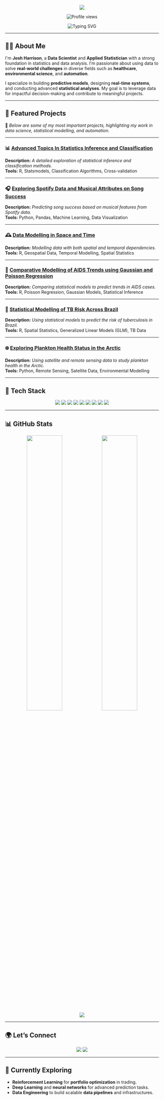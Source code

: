 <p align="center">
  <img src="https://capsule-render.vercel.app/api?type=wave&color=gradient&height=200&section=header&text=Hello%20World,%20I'm%20Josh%20Harrison&fontSize=28&fontColor=ffffff&animation=fadeIn&fontAlign=70" />
</p>

<p align="center">
  <img src="https://komarev.com/ghpvc/?username=JoshHarrison&label=Profile%20views&color=007bff&style=flat" alt="Profile views" />
</p>

<p align="center">
  <img src="https://readme-typing-svg.demolab.com?font=JetBrains+Mono&size=18&duration=4000&pause=1000&center=true&vCenter=true&width=500&lines=Data+Scientist+%7C+Applied+Statistics;Building+Predictive+Models+%7C+Real-Time+Systems;Exploring+Real-World+Data+%7C+Data+Science+and+Automation;Let's+Create+Something+Innovative!" alt="Typing SVG" />
</p>

---

## 👨‍💻 About Me

I'm **Josh Harrison**, a **Data Scientist** and **Applied Statistician** with a strong foundation in statistics and data analysis. I’m passionate about using data to solve **real-world challenges** in diverse fields such as **healthcare**, **environmental science**, and **automation**.

I specialize in building **predictive models**, designing **real-time systems**, and conducting advanced **statistical analyses**. My goal is to leverage data for impactful decision-making and contribute to meaningful projects.

---

## 🚀 Featured Projects

📌 *Below are some of my most important projects, highlighting my work in data science, statistical modelling, and automation.*

---

### 📊 [Advanced Topics In Statistics Inference and Classification](https://github.com/JoshHarrison/university-projects/tree/main/Advanced-Topics-In-Statistics-Inference-and-Classification)  
**Description:** *A detailed exploration of statistical inference and classification methods.*  
**Tools:** R, Statsmodels, Classification Algorithms, Cross-validation

---

### 🎧 [Exploring Spotify Data and Musical Attributes on Song Success](https://github.com/JoshHarrison/university-projects/tree/main/Exploring-Spotify-Data-and-Musical-Attributes-on-Song-Success)  
**Description:** *Predicting song success based on musical features from Spotify data.*  
**Tools:** Python, Pandas, Machine Learning, Data Visualization

---

### 🕰️ [Data Modelling in Space and Time](https://github.com/JoshHarrison/university-projects/tree/main/Data-Modelling-in-Space-and-Time)  
**Description:** *Modelling data with both spatial and temporal dependencies.*  
**Tools:** R, Geospatial Data, Temporal Modelling, Spatial Statistics

---

### 🦠 [Comparative Modelling of AIDS Trends using Gaussian and Poisson Regression](https://github.com/JoshHarrison/university-projects/tree/main/Comparative-Modelling-of-AIDS-Trends-using-Gaussian-and-Poisson-Regression)  
**Description:** *Comparing statistical models to predict trends in AIDS cases.*  
**Tools:** R, Poisson Regression, Gaussian Models, Statistical Inference

---

### 🧪 [Statistical Modelling of TB Risk Across Brazil](https://github.com/JoshHarrison/university-projects/tree/main/Statistical-Modelling-of-TB-Risk-Across-Brazil)  
**Description:** *Using statistical models to predict the risk of tuberculosis in Brazil.*  
**Tools:** R, Spatial Statistics, Generalized Linear Models (GLM), TB Data

---

### ❄️ [Exploring Plankton Health Status in the Arctic](https://github.com/JoshHarrison/university-projects/tree/main/Exploring-Plankton-Health-Status-in-the-Arctic)  
**Description:** *Using satellite and remote sensing data to study plankton health in the Arctic.*  
**Tools:** Python, Remote Sensing, Satellite Data, Environmental Modelling

---

## 🧰 Tech Stack

<p align="center">
  <img src="https://img.shields.io/badge/Python-3776AB?style=for-the-badge&logo=python&logoColor=white"/>
  <img src="https://img.shields.io/badge/R-276DC3?style=for-the-badge&logo=r&logoColor=white"/>
  <img src="https://img.shields.io/badge/SQL-336791?style=for-the-badge&logo=mysql&logoColor=white"/>
  <img src="https://img.shields.io/badge/Jupyter-F37626?style=for-the-badge&logo=jupyter&logoColor=white"/>
  <img src="https://img.shields.io/badge/RStudio-75AADB?style=for-the-badge&logo=rstudio&logoColor=white"/>
  <img src="https://img.shields.io/badge/Pandas-150458?style=for-the-badge&logo=pandas&logoColor=white"/>
  <img src="https://img.shields.io/badge/Numpy-013243?style=for-the-badge&logo=numpy&logoColor=white"/>
  <img src="https://img.shields.io/badge/Plotly-3F4F75?style=for-the-badge&logo=plotly&logoColor=white"/>
  <img src="https://img.shields.io/badge/Streamlit-FF4B4B?style=for-the-badge&logo=streamlit&logoColor=white"/>
</p>

---

## 📊 GitHub Stats

<p align="center">
  <img src="https://github-readme-stats.vercel.app/api?username=JoshHarrison&show_icons=true&theme=highcontrast" width="48%" />
  <img src="https://github-readme-stats.vercel.app/api/top-langs/?username=JoshHarrison&layout=compact&theme=highcontrast" width="48%" />
</p>

<p align="center">
  <img src="https://github-readme-streak-stats.herokuapp.com/?user=JoshHarrison&theme=highcontrast" />
</p>

---

## 🌍 Let’s Connect

<p align="center">
  <a href="mailto:josh.harrison@email.com"><img src="https://img.shields.io/badge/Email-D14836?style=for-the-badge&logo=gmail&logoColor=white"/></a>
  <a href="https://www.linkedin.com/in/josh-harrison/" target="_blank"><img src="https://img.shields.io/badge/LinkedIn-0A66C2?style=for-the-badge&logo=linkedin&logoColor=white"/></a>
</p>

---

## 🧠 Currently Exploring

- **Reinforcement Learning** for **portfolio optimization** in trading.
- **Deep Learning** and **neural networks** for advanced prediction tasks.
- **Data Engineering** to build scalable **data pipelines** and infrastructures.
